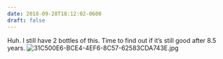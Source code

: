 ```yaml
---
date: 2018-09-28T18:12:02-0600
draft: false
---
```




Huh. I still have 2 bottles of this. Time to find out if it’s still good after 8.5 years. ![31C500E6-BCE4-4EF6-8C57-62583CDA743E.jpg](http://ianwhitney.micro.blog/uploads/2018/f14a5a1f4a.jpg)



